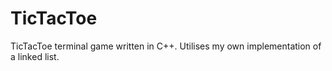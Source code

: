 # TicTacToe
TicTacToe terminal game written in C++. Utilises my own implementation of a linked list.
